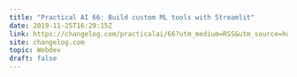 ```yaml
---
title: "Practical AI 66: Build custom ML tools with Streamlit"
date: 2019-11-25T16:29:15Z
link: https://changelog.com/practicalai/66?utm_medium=RSS&utm_source=hune
site: changelog.com
topic: Webdev
draft: false
---
```

